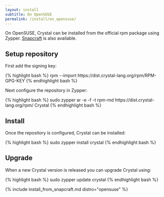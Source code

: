 ```yaml
---
layout: install
subtitle: On OpenSUSE
permalink: /install/on_opensuse/
---
```


On OpenSUSE, Crystal can be installed from the official rpm package using Zypper.
[Snapcraft](#snapcraft) is also available.

## Setup repository

First add the signing key:

<div class="code_section">
{% highlight bash %}
rpm --import https://dist.crystal-lang.org/rpm/RPM-GPG-KEY
{% endhighlight bash %}
</div>

Next configure the repository in Zypper:

<div class="code_section">
{% highlight bash %}
sudo zypper ar -e -f -t rpm-md https://dist.crystal-lang.org/rpm/ Crystal
{% endhighlight bash %}
</div>

## Install

Once the repository is configured, Crystal can be installed:

<div class="code_section">
{% highlight bash %}
sudo zypper install crystal
{% endhighlight bash %}
</div>

## Upgrade

When a new Crystal version is released you can upgrade Crystal using:

<div class="code_section">
{% highlight bash %}
sudo zypper update crystal
{% endhighlight bash %}
</div>

{% include install_from_snapcraft.md distro="opensuse" %}
